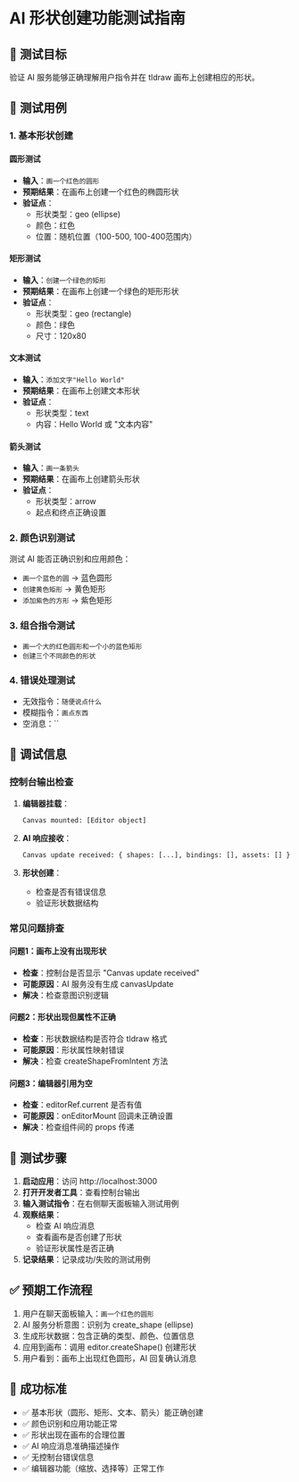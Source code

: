 # AI 形状创建功能测试指南

## 🎯 测试目标

验证 AI 服务能够正确理解用户指令并在 tldraw 画布上创建相应的形状。

## 🧪 测试用例

### 1. 基本形状创建

#### 圆形测试
- **输入**：`画一个红色的圆形`
- **预期结果**：在画布上创建一个红色的椭圆形状
- **验证点**：
  - 形状类型：geo (ellipse)
  - 颜色：红色
  - 位置：随机位置（100-500, 100-400范围内）

#### 矩形测试
- **输入**：`创建一个绿色的矩形`
- **预期结果**：在画布上创建一个绿色的矩形形状
- **验证点**：
  - 形状类型：geo (rectangle)
  - 颜色：绿色
  - 尺寸：120x80

#### 文本测试
- **输入**：`添加文字"Hello World"`
- **预期结果**：在画布上创建文本形状
- **验证点**：
  - 形状类型：text
  - 内容：Hello World 或 "文本内容"

#### 箭头测试
- **输入**：`画一条箭头`
- **预期结果**：在画布上创建箭头形状
- **验证点**：
  - 形状类型：arrow
  - 起点和终点正确设置

### 2. 颜色识别测试

测试 AI 能否正确识别和应用颜色：

- `画一个蓝色的圆` → 蓝色圆形
- `创建黄色矩形` → 黄色矩形
- `添加紫色的方形` → 紫色矩形

### 3. 组合指令测试

- `画一个大的红色圆形和一个小的蓝色矩形`
- `创建三个不同颜色的形状`

### 4. 错误处理测试

- 无效指令：`随便说点什么`
- 模糊指令：`画点东西`
- 空消息：``

## 🔧 调试信息

### 控制台输出检查

1. **编辑器挂载**：
   ```
   Canvas mounted: [Editor object]
   ```

2. **AI 响应接收**：
   ```
   Canvas update received: { shapes: [...], bindings: [], assets: [] }
   ```

3. **形状创建**：
   - 检查是否有错误信息
   - 验证形状数据结构

### 常见问题排查

#### 问题1：画布上没有出现形状
- **检查**：控制台是否显示 "Canvas update received"
- **可能原因**：AI 服务没有生成 canvasUpdate
- **解决**：检查意图识别逻辑

#### 问题2：形状出现但属性不正确
- **检查**：形状数据结构是否符合 tldraw 格式
- **可能原因**：形状属性映射错误
- **解决**：检查 createShapeFromIntent 方法

#### 问题3：编辑器引用为空
- **检查**：editorRef.current 是否有值
- **可能原因**：onEditorMount 回调未正确设置
- **解决**：检查组件间的 props 传递

## 📝 测试步骤

1. **启动应用**：访问 http://localhost:3000
2. **打开开发者工具**：查看控制台输出
3. **输入测试指令**：在右侧聊天面板输入测试用例
4. **观察结果**：
   - 检查 AI 响应消息
   - 查看画布是否创建了形状
   - 验证形状属性是否正确
5. **记录结果**：记录成功/失败的测试用例

## ✅ 预期工作流程

1. 用户在聊天面板输入：`画一个红色的圆形`
2. AI 服务分析意图：识别为 create_shape (ellipse)
3. 生成形状数据：包含正确的类型、颜色、位置信息
4. 应用到画布：调用 editor.createShape() 创建形状
5. 用户看到：画布上出现红色圆形，AI 回复确认消息

## 🚀 成功标准

- ✅ 基本形状（圆形、矩形、文本、箭头）能正确创建
- ✅ 颜色识别和应用功能正常
- ✅ 形状出现在画布的合理位置
- ✅ AI 响应消息准确描述操作
- ✅ 无控制台错误信息
- ✅ 编辑器功能（缩放、选择等）正常工作